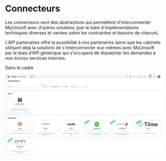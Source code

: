 # Connecteurs

Les connecteurs sont des abstractions qui permettent d'interconnecter MyUnisoft avec d'autres solutions (par le biais d'implémentations techniques diverses et variées selon les contraintes et besoins de chacun).

L'API partenaires offre la possibilité à nos partenaires (ainsi que les cabinets utilisant déjà la solution) de s'interconnecter eux-mêmes avec MyUnisoft par le biais d'API générique qui s'occupera de dispatcher les demandes à nos micros-services internes.

Dans le cadre

![](./images/connector_tab.PNG)
